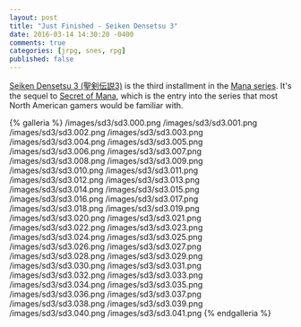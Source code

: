 ```yaml
---
layout: post
title: "Just Finished - Seiken Densetsu 3"
date: 2016-03-14 14:30:20 -0400
comments: true
categories: [jrpg, snes, rpg]
published: false
---
```


[Seiken Densetsu 3 (聖剣伝説3)](https://en.wikipedia.org/wiki/Seiken_Densetsu_3) is the third installment in the [Mana series](https://en.wikipedia.org/wiki/Mana_\(series\)). It's the sequel to [Secret of Mana](https://en.wikipedia.org/wiki/Secret_of_Mana), which is the entry into the series that most North American gamers would be familiar with.

{% galleria %}
/images/sd3/sd3.000.png
/images/sd3/sd3.001.png
/images/sd3/sd3.002.png
/images/sd3/sd3.003.png
/images/sd3/sd3.004.png
/images/sd3/sd3.005.png
/images/sd3/sd3.006.png
/images/sd3/sd3.007.png
/images/sd3/sd3.008.png
/images/sd3/sd3.009.png
/images/sd3/sd3.010.png
/images/sd3/sd3.011.png
/images/sd3/sd3.012.png
/images/sd3/sd3.013.png
/images/sd3/sd3.014.png
/images/sd3/sd3.015.png
/images/sd3/sd3.016.png
/images/sd3/sd3.017.png
/images/sd3/sd3.018.png
/images/sd3/sd3.019.png
/images/sd3/sd3.020.png
/images/sd3/sd3.021.png
/images/sd3/sd3.022.png
/images/sd3/sd3.023.png
/images/sd3/sd3.024.png
/images/sd3/sd3.025.png
/images/sd3/sd3.026.png
/images/sd3/sd3.027.png
/images/sd3/sd3.028.png
/images/sd3/sd3.029.png
/images/sd3/sd3.030.png
/images/sd3/sd3.031.png
/images/sd3/sd3.032.png
/images/sd3/sd3.033.png
/images/sd3/sd3.034.png
/images/sd3/sd3.035.png
/images/sd3/sd3.036.png
/images/sd3/sd3.037.png
/images/sd3/sd3.038.png
/images/sd3/sd3.039.png
/images/sd3/sd3.040.png
/images/sd3/sd3.041.png
{% endgalleria %}


